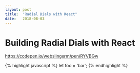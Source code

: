 ```yaml
---
layout: post
title:  "Radial Dials with React"
date:   2018-08-03
---
```


# Building Radial Dials with React

https://codepen.io/webslingerm/pen/RYVBGw

{% highlight javascript %}
let foo = 'bar';
{% endhighlight %}

